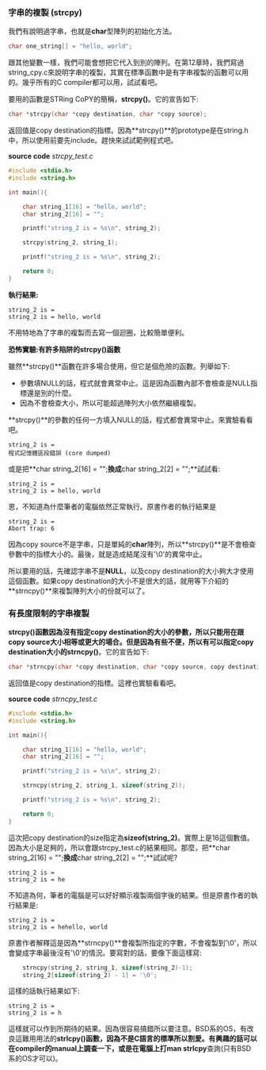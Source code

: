 ### 字串的複製 (strcpy)

我們有說明過字串，也就是**char**型陣列的初始化方法。

```cpp
char one_string[] = "hello, world";
```
跟其他變數一樣，我們可能會想把它代入到別的陣列。在第12章時，我們寫過string_cpy.c來說明字串的複製，其實在標準函數中是有字串複製的函數可以用的。幾乎所有的C compiler都可以用，試試看吧。

要用的函數是STRing CoPY的簡稱，**strcpy()**。它的宣告如下:

```cpp
char *strcpy(char *copy destination, char *copy source);
```
返回值是copy destination的指標。因為**strcpy()**的prototype是在string.h中，所以使用前要先include。趕快來試試範例程式吧。

**source code**
*strcpy_test.c*
```cpp
#include <stdio.h>
#include <string.h>

int main(){

	char string_1[16] = "hello, world";
	char string_2[16] = "";

	printf("string_2 is = %s\n", string_2);

	strcpy(string_2, string_1);

	printf("string_2 is = %s\n", string_2);

	return 0;
}
```
**執行結果:**
```
string_2 is = 
string_2 is = hello, world
```
不用特地為了字串的複製而去寫一個迴圈，比較簡單便利。

**恐怖實驗:有許多陷阱的strcpy()函數**

雖然**strcpy()**函數在許多場合使用，但它是個危險的函數。列舉如下:

* 參數填NULL的話，程式就會異常中止。這是因為函數內部不會檢查是NULL指標還是別的什麼。
* 因為不會檢查大小，所以可能超過陣列大小依然繼續複製。

**strcpy()**的參數的任何一方填入NULL的話，程式都會異常中止。來實驗看看吧。

```
string_2 is = 
程式記憶體區段錯誤 (core dumped)
```
或是把**char string_2[16] = "";**換成**char string_2[2] = "";**試試看:

```
string_2 is = 
string_2 is = hello, world
```
恩，不知道為什麼筆者的電腦依然正常執行。原書作者的執行結果是
```
string_2 is = 
Abort trap: 6
```
因為copy source不是字串，只是單純的**char**陣列，所以**strcpy()**是不會檢查參數中的指標大小的。最後，就是造成結尾沒有'\0'的異常中止。

所以要用的話，先確認字串不是**NULL**，以及copy destination的大小夠大才使用這個函數。如果copy destination的大小不是很大的話，就用等下介紹的**strncpy()**來複製陣列大小的份就可以了。

### 有長度限制的字串複製

**strcpy()**函數因為沒有指定copy destination的大小的參數，所以只能用在跟copy source大小相等或更大的場合。但是因為有些不便，所以有可以指定copy destination大小的**strncpy()**。它的宣告如下:

```cpp
char *strncpy(char *copy destination, char *copy source, copy destination的size);
```
返回值是copy destination的指標。這裡也實驗看看吧。

**source code**
*strncpy_test.c*
```cpp
#include <stdio.h>
#include <string.h>

int main(){

	char string_1[16] = "hello, world";
	char string_2[16] = "";

	printf("string_2 is = %s\n", string_2);

	strncpy(string_2, string_1, sizeof(string_2));

	printf("string_2 is = %s\n", string_2);

	return 0;
}
```
這次把copy destination的size指定為**sizeof(string_2)**。實際上是16這個數值。因為大小是足夠的，所以會跟strcpy_test.c的結果相同。那麼，把**char string_2[16] = "";**換成**char string_2[2] = "";**試試呢?
```
string_2 is = 
string_2 is = he
```
不知道為何，筆者的電腦是可以好好顯示複製兩個字後的結果。但是原書作者的執行結果是:
```
string_2 is = 
string_2 is = hehello, world
```
原書作者解釋這是因為**strncpy()**會複製所指定的字數，不會複製到'\0'，所以會變成字串最後沒有'\0'的情況。要寫對的話，要像下面這樣寫:

```cpp
    strncpy(string_2, string_1, sizeof(string_2)-1); 
    string_2[sizeof(string_2) - 1] = '\0';
```
這樣的話執行結果如下:
```
string_2 is = 
string_2 is = h
```
這樣就可以作到所期待的結果。因為很容易搞錯所以要注意。BSD系的OS，有改良這難用用法的**strlcpy()**函數，因為不是C語言的標準所以割愛。有興趣的話可以在compiler的manual上調查一下，或是在電腦上打**man strlcpy**查詢(只有BSD系的OS才可以)。